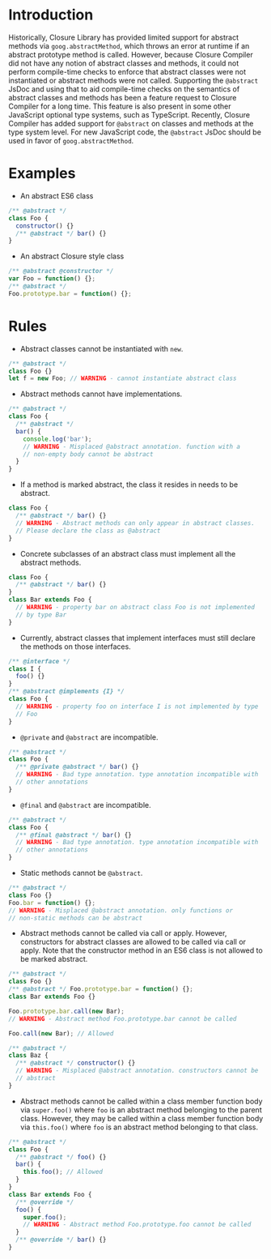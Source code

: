 # Introduction
Historically, Closure Library has provided limited support for abstract methods via `goog.abstractMethod`, which throws an error at runtime if an abstract prototype method is called. However, because Closure Compiler did not have any notion of abstract classes and methods, it could not perform compile-time checks to enforce that abstract classes were not instantiated or abstract methods were not called. Supporting the `@abstract` JsDoc and using that to aid compile-time checks on the semantics of abstract classes and methods has been a feature request to Closure Compiler for a long time. This feature is also present in some other JavaScript optional type systems, such as TypeScript. Recently, Closure Compiler has added support for `@abstract` on classes and methods at the type system level. For new JavaScript code, the `@abstract` JsDoc should be used in favor of `goog.abstractMethod`.

# Examples
* An abstract ES6 class
```js
/** @abstract */
class Foo {
  constructor() {}
  /** @abstract */ bar() {}
}
```
* An abstract Closure style class 
```js
/** @abstract @constructor */
var Foo = function() {};
/** @abstract */   
Foo.prototype.bar = function() {};
```
# Rules
* Abstract classes cannot be instantiated with `new`.
```js
/** @abstract */
class Foo {}
let f = new Foo; // WARNING - cannot instantiate abstract class
```
* Abstract methods cannot have implementations.
```js
/** @abstract */
class Foo {
  /** @abstract */
  bar() {
    console.log('bar');
    // WARNING - Misplaced @abstract annotation. function with a 
    // non-empty body cannot be abstract
  }
}
```
* If a method is marked abstract, the class it resides in needs to be abstract.
```js
class Foo {
  /** @abstract */ bar() {}
  // WARNING - Abstract methods can only appear in abstract classes.
  // Please declare the class as @abstract
}
```
* Concrete subclasses of an abstract class must implement all the abstract methods.
```js
class Foo {
  /** @abstract */ bar() {}
}
class Bar extends Foo {
  // WARNING - property bar on abstract class Foo is not implemented
  // by type Bar
}
```
* Currently, abstract classes that implement interfaces must still declare the methods on those interfaces.
```js
/** @interface */
class I {
  foo() {}
}
/** @abstract @implements {I} */
class Foo {
  // WARNING - property foo on interface I is not implemented by type 
  // Foo
}
```
* `@private` and `@abstract` are incompatible.
```js
/** @abstract */
class Foo {
  /** @private @abstract */ bar() {}
  // WARNING - Bad type annotation. type annotation incompatible with 
  // other annotations
}
```
* `@final` and `@abstract` are incompatible.
```js
/** @abstract */
class Foo {
  /** @final @abstract */ bar() {}
  // WARNING - Bad type annotation. type annotation incompatible with 
  // other annotations
}
```
* Static methods cannot be `@abstract`.
```js
/** @abstract */
class Foo {}
Foo.bar = function() {};
// WARNING - Misplaced @abstract annotation. only functions or
// non-static methods can be abstract
```
* Abstract methods cannot be called via call or apply. However, constructors for abstract classes are allowed to be called via call or apply. Note that the constructor method in an ES6 class is not allowed to be marked abstract.
```js
/** @abstract */
class Foo {}
/** @abstract */ Foo.prototype.bar = function() {};
class Bar extends Foo {}

Foo.prototype.bar.call(new Bar);
// WARNING - Abstract method Foo.prototype.bar cannot be called

Foo.call(new Bar); // Allowed

/** @abstract */
class Baz {
  /** @abstract */ constructor() {}
  // WARNING - Misplaced @abstract annotation. constructors cannot be 
  // abstract
}
```
* Abstract methods cannot be called within a class member function body via `super.foo()` where `foo` is an abstract method belonging to the parent class. However, they may be called within a class member function body via `this.foo()` where `foo` is an abstract method belonging to that class.
```js
/** @abstract */
class Foo {
  /** @abstract */ foo() {}
  bar() {
    this.foo(); // Allowed
  }
}
class Bar extends Foo {
  /** @override */
  foo() {
    super.foo();
    // WARNING - Abstract method Foo.prototype.foo cannot be called
  }
  /** @override */ bar() {}
}
```